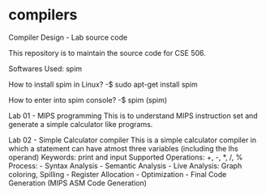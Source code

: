 # compilers
Compiler Design - Lab source code

This repository is to maintain the source code for CSE 506.

Softwares Used: spim

How to install spim in Linux?
-$ sudo apt-get install spim

How to enter into spim console?
-$ spim
(spim) 

Lab 01 - MIPS programming 
	This is to understand MIPS instruction set and generate a simple calculator like programs.

Lab 02 - Simple Calculator compiler
	This is a simple calculator compiler in which a statement can have atmost three variables (including the lhs operand)
	Keywords: print and input
	Supported Operations: +, -, *, /, %
	Process:
		- Syntax Analysis
		- Semantic Analysis
		- Live Analysis: Graph coloring, Spilling
		- Register Allocation
		- Optimization
		- Final Code Generation (MIPS ASM Code Generation)

